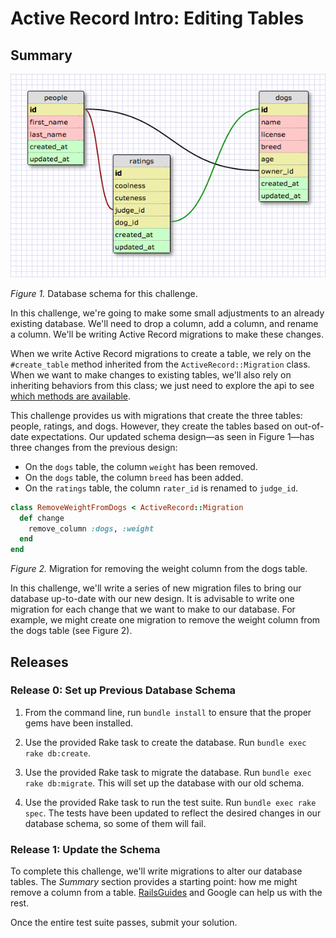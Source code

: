 # Active Record Intro: Editing Tables

## Summary

![Database Schema](schema_design_new.png)

*Figure 1.*  Database schema for this challenge.

In this challenge, we're going to make some small adjustments to an already existing database.  We'll need to drop a column, add a column, and rename a column.  We'll be writing Active Record migrations to make these changes.  

When we write Active Record migrations to create a table, we rely on the `#create_table` method inherited from the `ActiveRecord::Migration` class.  When we want to make changes to existing tables, we'll also rely on inheriting behaviors from this class; we just need to explore the api to see [which methods are available][API RubyOnRails Transformations].

This challenge provides us with migrations that create the three tables:  people, ratings, and dogs.  However, they create the tables based on out-of-date expectations.  Our updated schema design—as seen in Figure 1—has three changes from the previous design:

- On the `dogs` table, the column `weight` has been removed.
- On the `dogs` table, the column `breed` has been added.
- On the `ratings` table, the column `rater_id` is renamed to `judge_id`.

```ruby
class RemoveWeightFromDogs < ActiveRecord::Migration
  def change
    remove_column :dogs, :weight
  end
end
```
*Figure 2.*  Migration for removing the weight column from the dogs table.

In this challenge, we'll write a series of new migration files to bring our database up-to-date with our new design.  It is advisable to write one migration for each change that we want to make to our database.  For example, we might create one migration to remove the weight column from the dogs table (see Figure 2).


## Releases

### Release 0: Set up Previous Database Schema

1. From the command line, run `bundle install` to ensure that the proper gems have been installed.

2. Use the provided Rake task to create the database.  Run `bundle exec rake db:create`.

3. Use the provided Rake task to migrate the database. Run `bundle exec rake db:migrate`.  This will set up the database with our old schema.

4. Use the provided Rake task to run the test suite.  Run `bundle exec rake spec`.  The tests have been updated to reflect the desired changes in our database schema, so some of them will fail.

### Release 1:  Update the Schema

To complete this challenge, we'll write migrations to alter our database tables.  The *Summary* section provides a starting point: how me might remove a column from a table.  [RailsGuides](http://guides.rubyonrails.org/migrations.html) and Google can help us with the rest.

Once the entire test suite passes, submit your solution.


[API RubyOnRails Transformations]: http://api.rubyonrails.org/classes/ActiveRecord/Migration.html#class-ActiveRecord::Migration-label-Available+transformations
